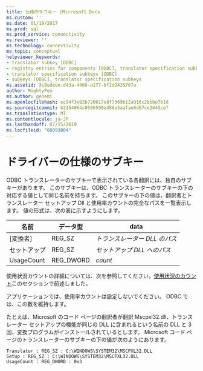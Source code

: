 ```yaml
---
title: 仕様のサブキー |Microsoft Docs
ms.custom: ''
ms.date: 01/19/2017
ms.prod: sql
ms.prod_service: connectivity
ms.reviewer: ''
ms.technology: connectivity
ms.topic: conceptual
helpviewer_keywords:
- translator subkey [ODBC]
- registry entries for components [ODBC], translator specification subkeys
- translator specification subkeys [ODBC]
- subkeys [ODBC], translator specification subkeys
ms.assetid: 3c0edeee-d43a-4466-a177-bf2d2435707a
author: MightyPen
ms.author: genemi
ms.openlocfilehash: ec94f3e02b720617e8f7369b12a916c2bbbe7b16
ms.sourcegitcommit: b2464064c0566590e486a3aafae6d67ce2645cef
ms.translationtype: MT
ms.contentlocale: ja-JP
ms.lasthandoff: 07/15/2019
ms.locfileid: "68093804"
---
```

# <a name="translator-specification-subkeys"></a>ドライバーの仕様のサブキー
ODBC トランスレーターのサブキーで表示されている各翻訳には、独自のサブキーがあります。 このサブキーは、ODBC トランスレーターのサブキーの下の対応する値として同じ名前を持ちます。 このサブキーの下の値は、翻訳者とトランスレーター セットアップ Dll と使用率カウントの完全なパスを一覧表示します。 値の形式は、次の表に示すようにします。  
  
|名前|データ型|data|  
|----------|---------------|----------|  
|[変換者]|REG_SZ|*トランスレーター DLL のパス*|  
|セットアップ|REG_SZ|*セットアップ DLL へのパス*|  
|UsageCount|REG_DWORD|*count*|  
  
 使用状況カウントの詳細については、次を参照してください。[使用状況のカウント](../../../odbc/reference/install/usage-counting.md)このセクションで前述しました。  
  
 アプリケーションでは、使用率カウントは設定しないでください。 ODBC では、この数を維持します。  
  
 たとえば、Microsoft のコード ページの翻訳者が翻訳 Mscpxl32.dll、トランスレーター セットアップの機能が同じの DLL に含まれるという名前の DLL と 3 回、変換プログラムがインストールされているとします。 Microsoft コード ページのトランスレーターのサブキーの下の値が次のようにあります。  
  
```  
Translator : REG_SZ : C:\WINDOWS\SYSTEM32\MSCPXL32.DLL  
Setup : REG_SZ : C:\WINDOWS\SYSTEM32\MSCPXL32.DLL  
UsageCount : REG_DWORD : 0x3  
```
